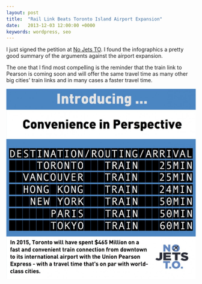```yaml
---
layout: post
title:  "Rail Link Beats Toronto Island Airport Expansion"
date:   2013-12-03 12:00:00 +0000
keywords: wordpress, seo
---
```


I just signed the petition at [No Jets TO](http://www.nojetsto.ca/). I found the infographics a pretty good summary of the arguments against the airport expansion.

The one that I find most compelling is the reminder that the train link to Pearson is coming soon and will offer the same travel time as many other big cities' train links and in many cases a faster travel time.

![Rail link times](/assets/NoJetsTO_Infographic_Airport_Links_2013-10-20-1017x1024.jpg)